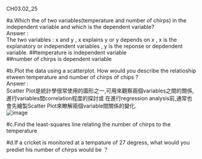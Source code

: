 CH03.02_25

#a.Which the of two variables(temperature and number of chirps) in the independent variable and which is the dependent variable?  
Answer :  
The two variables : x and y , x explains y or y depends on x , x is the explanatory or independent variables , y is the reponse or depdendent variable.
##temperature is independent variable  
##number of chirps is dependent variable

#b.Plot the data using a scatterplot. How would you describe the relatioship etween temperature and number of chirps of chips ?   
Answer :  
Scatter Plot是統計學很常使用的圖形之一,可用來觀察兩個variables之間的關係,進行variables間correlation程度的探討或 在進行regression analysis前,通常也會先繪製Scatter Plot來瞭解兩個variable間關係的變化.  
![image](https://github.com/user-attachments/assets/b45b1499-fc69-4914-a2aa-353e16856f1e)



#c.Find the least-squares line relating the number of chirps to the temperature 


#d.If a cricket is monitored at a tempature of 27 degress, what would you prediet his number of chirps would be ？
